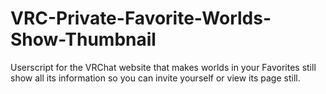# VRC-Private-Favorite-Worlds-Show-Thumbnail
Userscript for the VRChat website that makes worlds in your Favorites still show all its information so you can invite yourself or view its page still.
